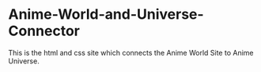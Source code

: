 # Anime-World-and-Universe-Connector
This is the html and css site which connects the Anime World Site to Anime Universe.

